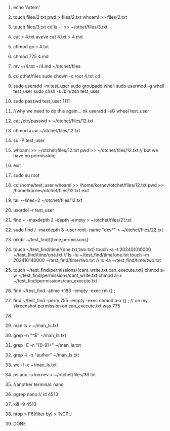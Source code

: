 1. echo 'Artem'
2. touch files/2.txt
pwd > files/2.txt
whoami >> files/2.txt
3. touch files/3.txt
cd
ls -li >> ~/othet/files/3.txt
4. cat > 4.txt
aveve
cat 4.txt > 4.md
5. chmod go-r 4.txt
6. chmod 775 4.md
7. mv ~/4.txt ~/4.md ~/otchet/files
8. cd othet/files
sudo chown -c root 4.txt
cd
9. sudo useradd -m test_user
sudo groupadd whell
sudo usermod -g whell test_user
sudo chsh -s /bin/zsh test_user
10. sudo passwd test_user 
    1111 
 
11. //why we need to do this again... ok 
    useradd -aG wheel test_user 
 
12. cat /etc/passwd > ~/otchet/files/12.txt 
 
13. chmod a+w ~/otchet/files/12.txt 
 
14. su -P test_user 
 
15. whoami >> ~/otchet/files/12.txt 
    pwd >> ~/otchet/files/12.txt 
    // but we have no permission; 

16. exit 
 
17. sudo su root  
 
18. cd /home/test_user 
    whoami >> /home/kornev/otchet/files/12.txt 
    pwd >> /home/kornev/otchet/files/12.txt 
    exit 
 
19. tail --lines=2 ~/otchet/files/12.txt 
 
20. userdel -r test_user  
 
21. find ~ -maxdepth 2 -depth -empty > ~/otchet/files/21.txt 
 
22. sudo find / -maxdepth 3 -user root -name "dev*" > ~/otchet/files/22.txt 
 
23. mkdir ~/test_find/{time,permissons} 
 
24. touch ~/test_find/time/{one.txt,two.txt} 
    touch -a -t 202401010000 ~/test_find/time/one.txt 
    // ls -lu ~/test_find/time/one.txt 
    touch -m 202410140000 ~/test_find/time/two.txt 
    // ls -la ~/test_find/time/two.txt 
 
25. touch ~/test_find/permissions/{cant_write.txt,can_execute.txt} 
    chmod a-w ~/test_find/permissions/cant_write.txt 
    chmod a+x ~/test_find/permissions/can_execute.txt 
 
26. find ~/test_find -atime +183 -empty -exec rm {} \; 
 
 
27. find ~/test_find -perm 755 -empty -exec chmod a-x {} \; 
    // on my skreenshot permission on can_execute.txt was 775 
 
28.  
28. man ls > ~/man_ls.txt 
29. grep -n "^$" ~/man_ls.txt 
30. grep -E -n "[0-9]+" ~/man_ls.txt 
31. grep -i -n "author" ~/man_ls.txt 
32. wc -l -c ~/man_ls.txt 
33. ps aux -u kornev > ~/otchet/files/33.txt 
34. //another terminal. nano 
35. pgrep nano // id 4513 
36. kill -9 4513 
37. htop > F6(filter by) > %CPU 
38. DONE
